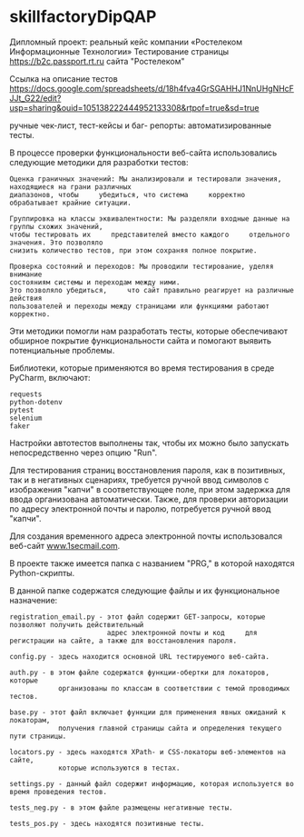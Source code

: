 # skillfactoryDipQAP
Дипломный проект: реальный кейс компании «Ростелеком Информационные Технологии»
Тестирование страницы https://b2c.passport.rt.ru сайта "Ростелеком"


Ссылка на описание тестов
https://docs.google.com/spreadsheets/d/18h4fva4GrSGAHHJ1NnUHgNHcFJJt_G22/edit?usp=sharing&ouid=105138222444952133308&rtpof=true&sd=true

ручные чек-лист, тест-кейсы и баг- репорты:
автоматизированные тесты.

В процессе проверки функциональности веб-сайта использовались следующие методики для разработки тестов:

    Оценка граничных значений: Мы анализировали и тестировали значения, находящиеся на грани различных 
    диапазонов, чтобы     убедиться, что система     корректно обрабатывает крайние ситуации.

    Группировка на классы эквивалентности: Мы разделяли входные данные на группы схожих значений, 
    чтобы тестировать их     представителей вместо каждого     отдельного значения. Это позволяло 
    снизить количество тестов, при этом сохраняя полное покрытие.

    Проверка состояний и переходов: Мы проводили тестирование, уделяя внимание 
    состояниям системы и переходам между ними. 
    Это позволяло убедиться,     что сайт правильно реагирует на различные действия 
    пользователей и переходы между страницами или функциями работают корректно.

Эти методики помогли нам разработать тесты, которые обеспечивают обширное покрытие 
функциональности сайта и помогают выявить потенциальные проблемы.

Библиотеки, которые применяются во время тестирования в среде PyCharm, включают:


    requests
    python-dotenv
    pytest
    selenium
    faker
    

Настройки автотестов выполнены так, чтобы их можно было запускать непосредственно через опцию "Run".


Для тестирования страниц восстановления пароля, как в позитивных, так и в негативных сценариях, требуется ручной ввод символов с изображения "капчи" в соответствующее поле, при этом задержка для ввода организована автоматически. Также, для проверки авторизации по адресу электронной почты и паролю, 
потребуется ручной ввод "капчи".

Для создания временного адреса электронной почты использовался веб-сайт www.1secmail.com.

В проекте также имеется папка с названием "PRG," в которой находятся Python-скрипты.

В данной папке содержатся следующие файлы и их функциональное назначение:

    registration_email.py - этот файл содержит GET-запросы, которые позволяют получить действительный 
                            адрес электронной почты и код     для регистрации на сайте, а также для восстановления пароля.

    config.py - здесь находится основной URL тестируемого веб-сайта.

    auth.py - в этом файле содержатся функции-обертки для локаторов, которые 
                организованы по классам в соответствии с темой проводимых тестов.

    base.py - этот файл включает функции для применения явных ожиданий к локаторам, 
                получения главной страницы сайта и определения текущего пути страницы.

    locators.py - здесь находятся XPath- и CSS-локаторы веб-элементов на сайте, 
                которые используются в тестах.

    settings.py - данный файл содержит информацию, которая используется во время проведения тестов.

    tests_neg.py - в этом файле размещены негативные тесты.

    tests_pos.py - здесь находятся позитивные тесты.

      

    
